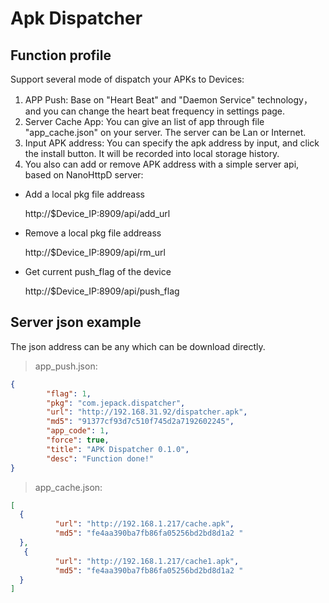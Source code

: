 # Apk Dispatcher 
## Function profile
Support several mode of dispatch your APKs to Devices:
1. APP Push: Base on "Heart Beat" and "Daemon Service" technology， and you can change the heart beat frequency in settings page.
2. Server Cache App: You can give an list of app through file "app_cache.json" on your server. The server can be Lan or Internet.
3. Input APK address: You can specify the apk address by input, and click the install button. It will be recorded into local storage history.
4. You also can add or remove APK address with a simple server api, based on NanoHttpD server:

  * Add a local pkg file addreass
  
    http://$Device_IP:8909/api/add_url
  
  * Remove a local pkg file addreass
  
    http://$Device_IP:8909/api/rm_url  
  
  * Get current push_flag of the device
  
    http://$Device_IP:8909/api/push_flag
  
## Server json example

The json address can be any which can be download directly.

> app_push.json:

```json
{
        "flag": 1,
        "pkg": "com.jepack.dispatcher",
        "url": "http://192.168.31.92/dispatcher.apk",
        "md5": "91377cf93d7c510f745d2a7192602245",
        "app_code": 1,
        "force": true,
        "title": "APK Dispatcher 0.1.0",
        "desc": "Function done!"
}
```


> app_cache.json:

```json
[
  {
          "url": "http://192.168.1.217/cache.apk",
          "md5": "fe4aa390ba7fb86fa05256bd2bd8d1a2 "
  },
   {
          "url": "http://192.168.1.217/cache1.apk",
          "md5": "fe4aa390ba7fb86fa05256bd2bd8d1a2 "
  }
]
```
